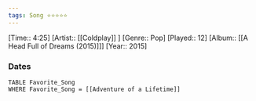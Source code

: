 ```yaml
---
tags: Song ⭐⭐⭐⭐⭐ 
---
```

[Time:: 4:25]
[Artist:: [[Coldplay]] ]
[Genre:: Pop]
[Played:: 12]
[Album:: [[A Head Full of Dreams (2015)]]]
[Year:: 2015]
### Dates
````dataview
TABLE Favorite_Song
WHERE Favorite_Song = [[Adventure of a Lifetime]]
````